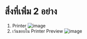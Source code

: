 # สิ่งที่เพิ่ม 2 อย่าง
1. Printer
![image](https://user-images.githubusercontent.com/81642936/155928663-ff2bf60d-f51b-4656-b4d4-1001fcacd919.png)
2. เว้นขอบใน Printer Preview
![image](https://user-images.githubusercontent.com/81642936/155928885-a4919b08-a338-46e4-aafc-5d8a194eb767.png)
